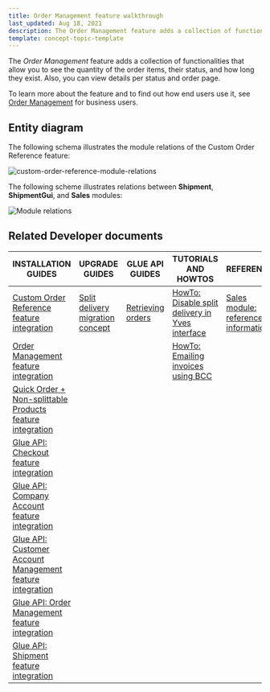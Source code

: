 ```yaml
---
title: Order Management feature walkthrough
last_updated: Aug 18, 2021
description: The Order Management feature adds a collection of functionalities that allow you to see the quantity of the order items, their status, and how long they exist.
template: concept-topic-template
---
```


The _Order Management_ feature adds a collection of functionalities that allow you to see the quantity of the order items, their status, and how long they exist. Also, you can view details per status and order page.


To learn more about the feature and to find out how end users use it, see [Order Management](/docs/scos/user/features/{{page.version}}/order-management-feature-overview/order-management-feature-overview.html) for business users.


## Entity diagram

The following schema illustrates the module relations of the Custom Order Reference feature:

<div class="width-100">

![custom-order-reference-module-relations](https://confluence-connect.gliffy.net/embed/image/48319fea-1661-457f-9b4f-b8029dea8e70.png?utm_medium=live&utm_source=custom)

</div>

The following scheme illustrates relations between **Shipment**, **ShipmentGui**, and **Sales** modules:

<div class="width-100">

![Module relations](https://spryker.s3.eu-central-1.amazonaws.com/docs/Features/Order+Management/Split+Delivery/split-delivery-module-relations.png)

</div>

## Related Developer documents

| INSTALLATION GUIDES | UPGRADE GUIDES| GLUE API GUIDES | TUTORIALS AND HOWTOS | REFERENCES |
|---|---|---|---|---|
| [Custom Order Reference feature integration](/docs/scos/dev/feature-integration-guides/{{page.version}}/custom-order-reference-feature-integration.html) | [Split delivery migration concept](/docs/scos/dev/migration-concepts/split-delivery-migration-concept.html) | [Retrieving orders](/docs/scos/dev/glue-api-guides/{{page.version}}/retrieving-orders.html) | [HowTo: Disable split delivery in Yves interface](/docs/scos/dev/tutorials-and-howtos/howtos/feature-howtos/howto-disable-split-delivery-in-yves-interface.html) | [Sales module: reference information](/docs/scos/dev/feature-walkthroughs/{{page.version}}/order-management-feature-walkthrough/sales-module-reference-information.html) |
| [Order Management feature integration](/docs/scos/dev/feature-integration-guides/{{page.version}}/order-management-feature-integration.html) |  |  | [HowTo: Emailing invoices using BCC](/docs/scos/dev/tutorials-and-howtos/howtos/feature-howtos/howto-emailing-invoices-using-bcc.html) | |
| [Quick Order + Non-splittable Products feature integration](/docs/scos/dev/feature-integration-guides/{{page.version}}/quick-add-to-cart-non-splittable-products-feature-integration.html) |  |  |  |  |
| [Glue API: Checkout feature integration](/docs/scos/dev/feature-integration-guides/{{page.version}}/glue-api/glue-api-checkout-feature-integration.html) |  |  |  |  |
|[ Glue API: Company Account feature integration](/docs/scos/dev/feature-integration-guides/{{page.version}}/glue-api/glue-api-company-account-feature-integration.html) |  |  |  |  |
| [Glue API: Customer Account Management feature integration](/docs/scos/dev/feature-integration-guides/{{page.version}}/glue-api/glue-api-customer-account-management-feature-integration.html) |  |  |  |  |
| [Glue API: Order Management feature integration](/docs/scos/dev/feature-integration-guides/{{page.version}}/glue-api/glue-api-order-management-feature-integration.html) |  |  |  |  |
| [Glue API: Shipment feature integration](/docs/scos/dev/feature-integration-guides/{{page.version}}/glue-api/glue-api-shipment-feature-integration.html) |  |  |  |  |
